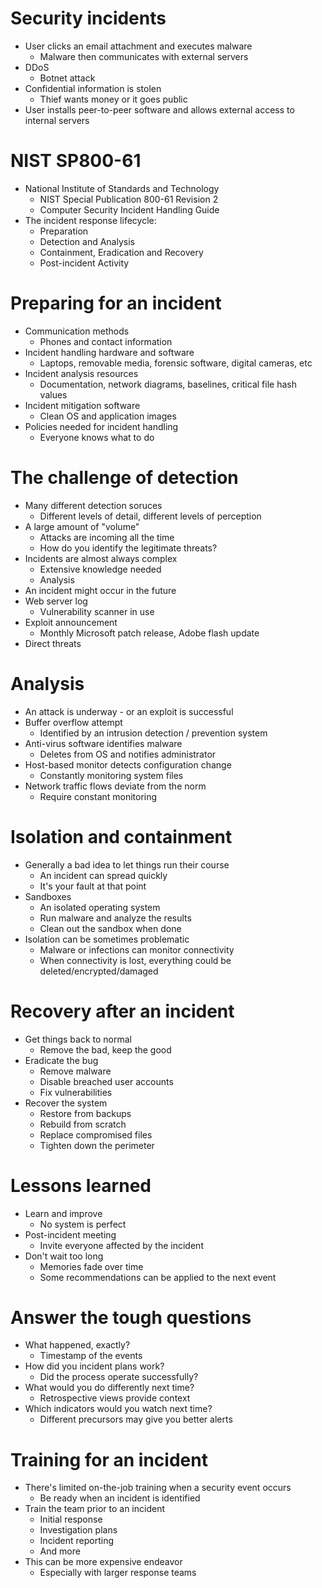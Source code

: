 # Security incidents
- User clicks an email attachment and executes malware
	- Malware then communicates with external servers
- DDoS
	- Botnet attack
- Confidential information is stolen
	- Thief wants money or it goes public
- User installs peer-to-peer software and allows external access to internal servers
# NIST SP800-61
- National Institute of Standards and Technology
	- NIST Special Publication 800-61 Revision 2
	- Computer Security Incident Handling Guide
- The incident response lifecycle:
	- Preparation
	- Detection and Analysis
	- Containment, Eradication and Recovery
	- Post-incident Activity
# Preparing for an incident
- Communication methods
	- Phones and contact information
- Incident handling hardware and software
	- Laptops, removable media, forensic software, digital cameras, etc
- Incident analysis resources
	- Documentation, network diagrams, baselines, critical file hash values
- Incident mitigation software
	- Clean OS and application images
- Policies needed for incident handling
	- Everyone knows what to do 
# The challenge of detection
- Many different detection soruces
	- Different levels of detail, different levels of perception
- A large amount of "volume"
	- Attacks are incoming all the time
	- How do you identify the legitimate threats?
- Incidents are almost always complex
	- Extensive knowledge needed
	- Analysis
- An incident might occur in the future
- Web server log
	- Vulnerability scanner in use
- Exploit announcement
	- Monthly Microsoft patch release, Adobe flash update
- Direct threats
# Analysis
- An attack is underway - or an exploit is successful
- Buffer overflow attempt
	- Identified by an intrusion detection / prevention system
- Anti-virus software identifies malware
	- Deletes from OS and notifies administrator
- Host-based monitor detects configuration change
	- Constantly monitoring system files
- Network traffic flows deviate from the norm
	- Require constant monitoring
# Isolation and containment
- Generally a bad idea to let things run their course
	- An incident can spread quickly
	- It's your fault at that point
- Sandboxes
	- An isolated operating system
	- Run malware and analyze the results
	- Clean out the sandbox when done
- Isolation can be sometimes problematic
	- Malware or infections can monitor connectivity
	- When connectivity is lost, everything could be deleted/encrypted/damaged
# Recovery after an incident
- Get things back to normal
	- Remove the bad, keep the good
- Eradicate the bug
	- Remove malware
	- Disable breached user accounts
	- Fix vulnerabilities
- Recover the system
	- Restore from backups
	- Rebuild from scratch
	- Replace compromised files
	- Tighten down the perimeter
# Lessons learned
- Learn and improve
	- No system is perfect
- Post-incident meeting
	- Invite everyone affected by the incident
- Don't wait too long
	- Memories fade over time
	- Some recommendations can be applied to the next event
# Answer the tough questions
- What happened, exactly?
	- Timestamp of the events
- How did you incident plans work?
	- Did the process operate successfully?
- What would you do differently next time?
	- Retrospective views provide context
- Which indicators would you watch next time?
	- Different precursors may give you better alerts
# Training for an incident
- There's limited on-the-job training when a security event occurs
	- Be ready when an incident is identified
- Train the team prior to an incident
	- Initial response
	- Investigation plans
	- Incident reporting
	- And more
- This can be more expensive endeavor
	- Especially with larger response teams

